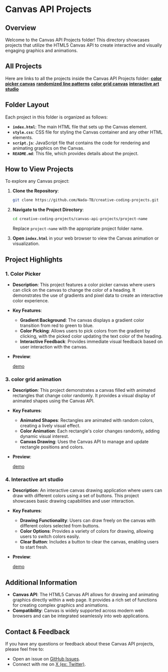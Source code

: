 
# Canvas API Projects

## Overview

Welcome to the Canvas API Projects folder! This directory showcases projects that utilize the HTML5 Canvas API to create interactive and visually engaging graphics and animations.

## All Projects

Here are links to all the projects inside the Canvas API Projects folder:
**[color picker canvas](https://github.com/Nada-TB/creative-coding-projects/tree/main/canvas-api-projects/color-picker-canvas)**
**[randomized line patterns](https://github.com/Nada-TB/creative-coding-projects/tree/main/canvas-api-projects/randomized-line-patterns)**
**[color grid canvas](https://github.com/Nada-TB/creative-coding-projects/tree/main/canvas-api-projects/color-grid-animation)**
**[interactive art studio](https://github.com/Nada-TB/creative-coding-projects/tree/main/canvas-api-projects/interactive-art-studio-application)**

## Folder Layout

Each project in this folder is organized as follows:

- **`index.html`**: The main HTML file that sets up the Canvas element.
- **`style.css`**: CSS file for styling the Canvas container and any other HTML elements.
- **`script.js`**: JavaScript file that contains the code for rendering and animating graphics on the Canvas.
- **`README.md`**: This file, which provides details about the project.

## How to View Projects

To explore any Canvas project:

1. **Clone the Repository**:
   ```bash
   git clone https://github.com/Nada-TB/creative-coding-projects.git
   ```
2. **Navigate to the Project Directory**:
   ```bash
   cd creative-coding-projects/canvas-api-projects/project-name
   ```
   Replace `project-name` with the appropriate project folder name.

3. **Open `index.html`** in your web browser to view the Canvas animation or visualization.

## Project Highlights

### 1. **Color Picker**
- **Description**: This project features a color picker canvas where users can click on the canvas to change the color of a heading. It demonstrates the use of gradients and pixel data to create an interactive color experience.
- **Key Features**:
  - **Gradient Background**: The canvas displays a gradient color transition from red to green to blue.
  - **Color Picking**: Allows users to pick colors from the gradient by clicking, with the picked color updating the text color of the heading.
  - **Interactive Feedback**: Provides immediate visual feedback based on user interaction with the canvas.
- **Preview**:

  [demo](https://codepen.io/Nada_T/full/mdzqrXG)

### 3. **color grid animation**
- **Description**: This project demonstrates a canvas filled with animated rectangles that change color randomly. It provides a visual display of animated shapes using the Canvas API.
- **Key Features**:
  - **Animated Shapes**: Rectangles are animated with random colors, creating a lively visual effect.
  - **Color Animation**: Each rectangle's color changes randomly, adding dynamic visual interest.
  - **Canvas Drawing**: Uses the Canvas API to manage and update rectangle positions and colors.
- **Preview**:

  [demo](https://codepen.io/Nada_T/full/WNaXZyR)

### 4. **Interactive art studio**
- **Description**: An interactive canvas drawing application where users can draw with different colors using a set of buttons. This project showcases basic drawing capabilities and user interaction.
- **Key Features**:
  - **Drawing Functionality**: Users can draw freely on the canvas with different colors selected from buttons.
  - **Color Options**: Provides a variety of colors for drawing, allowing users to switch colors easily.
  - **Clear Button**: Includes a button to clear the canvas, enabling users to start fresh.
- **Preview**:

  [demo](https://codepen.io/Nada_T/full/XWxzzBL)

## Additional Information

- **Canvas API**: The HTML5 Canvas API allows for drawing and animating graphics directly within a web page. It provides a rich set of functions for creating complex graphics and animations.
- **Compatibility**: Canvas is widely supported across modern web browsers and can be integrated seamlessly into web applications.

## Contact & Feedback

If you have any questions or feedback about these Canvas API projects, please feel free to:

- Open an issue on [GitHub Issues](https://github.com/Nada-TB/creative-coding-projects/issues).
- Connect with me on [X (ex: Twitter)](https://x.com/Nada__Ta).

